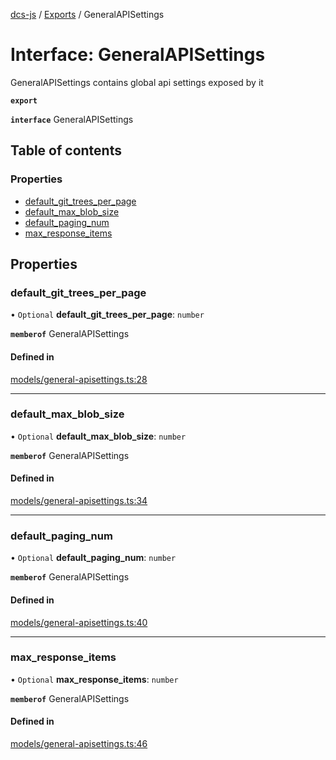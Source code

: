 [dcs-js](../README.md) / [Exports](../modules.md) / GeneralAPISettings

# Interface: GeneralAPISettings

GeneralAPISettings contains global api settings exposed by it

**`export`**

**`interface`** GeneralAPISettings

## Table of contents

### Properties

- [default\_git\_trees\_per\_page](GeneralAPISettings.md#default_git_trees_per_page)
- [default\_max\_blob\_size](GeneralAPISettings.md#default_max_blob_size)
- [default\_paging\_num](GeneralAPISettings.md#default_paging_num)
- [max\_response\_items](GeneralAPISettings.md#max_response_items)

## Properties

### <a id="default_git_trees_per_page" name="default_git_trees_per_page"></a> default\_git\_trees\_per\_page

• `Optional` **default\_git\_trees\_per\_page**: `number`

**`memberof`** GeneralAPISettings

#### Defined in

[models/general-apisettings.ts:28](https://github.com/unfoldingWord/dcs-js/blob/b29eb7a/models/general-apisettings.ts#L28)

___

### <a id="default_max_blob_size" name="default_max_blob_size"></a> default\_max\_blob\_size

• `Optional` **default\_max\_blob\_size**: `number`

**`memberof`** GeneralAPISettings

#### Defined in

[models/general-apisettings.ts:34](https://github.com/unfoldingWord/dcs-js/blob/b29eb7a/models/general-apisettings.ts#L34)

___

### <a id="default_paging_num" name="default_paging_num"></a> default\_paging\_num

• `Optional` **default\_paging\_num**: `number`

**`memberof`** GeneralAPISettings

#### Defined in

[models/general-apisettings.ts:40](https://github.com/unfoldingWord/dcs-js/blob/b29eb7a/models/general-apisettings.ts#L40)

___

### <a id="max_response_items" name="max_response_items"></a> max\_response\_items

• `Optional` **max\_response\_items**: `number`

**`memberof`** GeneralAPISettings

#### Defined in

[models/general-apisettings.ts:46](https://github.com/unfoldingWord/dcs-js/blob/b29eb7a/models/general-apisettings.ts#L46)
